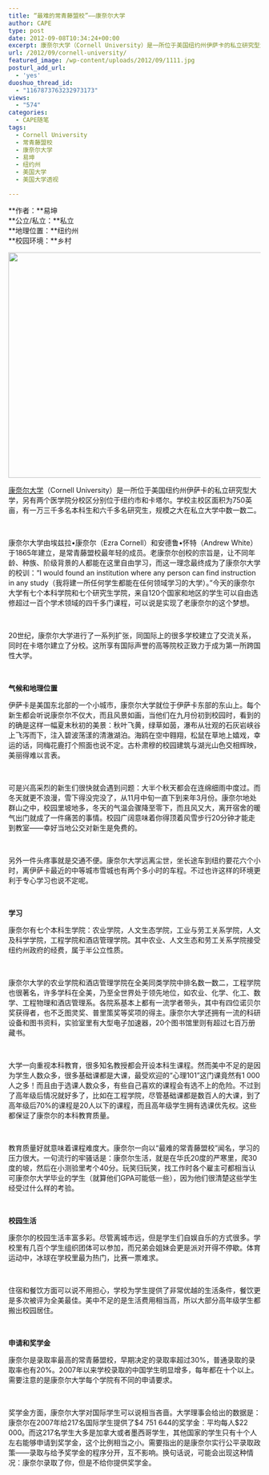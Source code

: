 ```yaml
---
title: “最难的常青藤盟校”——康奈尔大学
author: CAPE
type: post
date: 2012-09-08T10:34:24+00:00
excerpt: 康奈尔大学（Cornell University）是一所位于美国纽约州伊萨卡的私立研究型大学，另有两个医学院分校区分别位于纽约市和卡塔尔。学校主校区面积为750英亩，有一万三千多名本科生和六千多名研究生，规模之大在私立大学中数一数二。
url: /2012/09/cornell-university/
featured_image: /wp-content/uploads/2012/09/1111.jpg
posturl_add_url:
  - 'yes'
duoshuo_thread_id:
  - "1167873763232973173"
views:
  - "574"
categories:
  - CAPE随笔
tags:
  - Cornell University
  - 常青藤盟校
  - 康奈尔大学
  - 易坤
  - 纽约州
  - 美国大学
  - 美国大学透视

---
```

**作者：**易坤  
**公立/私立：**私立  
**地理位置：**纽约州  
**校园环境：**乡村

[<img class="size-full wp-image-4120 alignnone" title="1111" src="http://www.capechina.org/wp-content/uploads/2012/09/1111.jpg" alt="" width="580" height="450" srcset="http://hicape.com/wp-content/uploads/2012/09/1111.jpg 580w, http://hicape.com/wp-content/uploads/2012/09/1111-300x232.jpg 300w" sizes="(max-width: 580px) 100vw, 580px" />][1]

<p align="left">
  <a href="http://www.cornell.edu/" target="_blank">康奈尔大学</a>（Cornell University）是一所位于美国纽约州伊萨卡的私立研究型大学，另有两个医学院分校区分别位于纽约市和卡塔尔。学校主校区面积为750英亩，有一万三千多名本科生和六千多名研究生，规模之大在私立大学中数一数二。
</p>

&nbsp;

<p align="left">
  康奈尔大学由埃兹拉•康奈尔（Ezra Cornell）和安德鲁•怀特（Andrew White）于1865年建立，是常青藤盟校最年轻的成员。老康奈尔创校的宗旨是，让不同年龄、种族、阶级背景的人都能在这里自由学习，而这一理念最终成为了康奈尔大学的校训：“I would found an institution where any person can find instruction in any study（我将建一所任何学生都能在任何领域学习的大学）。”今天的康奈尔大学有七个本科学院和七个研究生学院，来自120个国家和地区的学生可以自由选修超过一百个学术领域的四千多门课程，可以说是实现了老康奈尔的这个梦想。
</p>

&nbsp;

<p align="left">
  20世纪，康奈尔大学进行了一系列扩张，同国际上的很多学校建立了交流关系，同时在卡塔尔建立了分校。这所享有国际声誉的高等院校正致力于成为第一所跨国性大学。
</p>

&nbsp;

<p align="left">
  <strong>气候和地理位置</strong>
</p>

<p align="left">
  伊萨卡是美国东北部的一个小城市，康奈尔大学就位于伊萨卡东部的东山上。每个新生都会听说康奈尔不仅大，而且风景如画，当他们在九月份初到校园时，看到的的确是这样一幅夏末秋初的美景：秋叶飞黄，绿草如茵，瀑布从壮观的石灰岩峡谷上飞泻而下，注入碧波荡漾的清澈湖泊。海鸥在空中翱翔，松鼠在草地上嬉戏，幸运的话，同梅花鹿打个照面也说不定。古朴肃穆的校园建筑与湖光山色交相辉映，美丽得难以言表。
</p>

&nbsp;

<p align="left">
  可是兴高采烈的新生们很快就会遇到问题：大半个秋天都会在连绵细雨中度过。而冬天就更不浪漫，雪下得没完没了，从11月中旬一直下到来年3月份。康奈尔地处群山之中，校园里坡地多，冬天的气温会骤降至零下，而且风又大，离开宿舍的暖气出门就成了一件痛苦的事情。校园广阔意味着你得顶着风雪步行20分钟才能走到教室——幸好当地公交对新生是免费的。
</p>

&nbsp;

<p align="left">
  另外一件头疼事就是交通不便。康奈尔大学远离尘世，坐长途车到纽约要花六个小时，离伊萨卡最近的中等城市雪城也有两个多小时的车程。不过也许这样的环境更利于专心学习也说不定呢。
</p>

&nbsp;

<p align="left">
  <strong>学习</strong>
</p>

<p align="left">
  康奈尔有七个本科生学院：农业学院，人文生态学院，工业与劳工关系学院，人文及科学学院，工程学院和酒店管理学院。其中农业、人文生态和劳工关系学院接受纽约州政府的经费，属于半公立性质。
</p>

&nbsp;

<p align="left">
  康奈尔大学的农业学院和酒店管理学院在全美同类学院中排名数一数二，工程学院也很著名，许多学科在全美，乃至全世界处于领先地位，如农业、化学、化工、数学、工程物理和酒店管理系。各院系基本上都有一流学者带头，其中有四位诺贝尔奖获得者，也不乏图灵奖、普里策奖等奖项的得主。康奈尔大学还拥有一流的科研设备和图书资料，实验室里有大型电子加速器，20个图书馆里则有超过七百万册藏书。
</p>

&nbsp;

<p align="left">
  大学一向重视本科教育，很多知名教授都会开设本科生课程。然而美中不足的是因为学生人数众多，很多基础课都是大课，最受欢迎的“心理101”这门课竟然有1 000人之多！而且由于选课人数众多，有些自己喜欢的课程会有选不上的危险。不过到了高年级后情况就好多了，比如在工程学院，尽管基础课都是数百人的大课，到了高年级后70%的课程是20人以下的课程，而且高年级学生拥有选课优先权。这些都保证了康奈尔的本科教育质量。
</p>

&nbsp;

<p align="left">
  教育质量好就意味着课程难度大。康奈尔一向以“最难的常青藤盟校”闻名，学习的压力很大。一句流行的牢骚话是：康奈尔生活，就是在华氏20度的严寒里，爬30度的坡，然后在小测验里考个40分。玩笑归玩笑，找工作时各个雇主可都相当认可康奈尔大学毕业的学生（就算他们GPA可能低一些），因为他们很清楚这些学生经受过什么样的考验。
</p>

&nbsp;

<p align="left">
  <strong>校园生活</strong>
</p>

<p align="left">
  康奈尔的校园生活丰富多彩。尽管离城市远，但是学生们自娱自乐的方式很多。学校里有几百个学生组织团体可以参加，而兄弟会姐妹会更是派对开得不停歇。体育运动中，冰球在学校里最为热门，比赛一票难求。
</p>

&nbsp;

<p align="left">
  住宿和餐饮方面可以说不用担心，学校为学生提供了非常优越的生活条件，餐饮更是多次被评为全美最佳。美中不足的是生活费用相当高，所以大部分高年级学生都搬出校园居住。
</p>

&nbsp;

<p align="left">
  <strong>申请和奖学金</strong>
</p>

<p align="left">
  康奈尔是录取率最高的常青藤盟校，早期决定的录取率超过30%，普通录取的录取率也有20%。2007年以来学校录取的中国学生明显增多，每年都在十个以上。需要注意的是康奈尔大学每个学院有不同的申请要求。
</p>

&nbsp;

<p align="left">
  奖学金方面，康奈尔大学对国际学生可以说相当吝啬。大学理事会给出的数据是：康奈尔在2007年给217名国际学生提供了$4 751 644的奖学金：平均每人$22 000。而这217名学生大多是加拿大或者墨西哥学生，其他国家的学生只有十个人左右能够申请到奖学金，这个比例相当之小。需要指出的是康奈尔实行公平录取政策——录取与给予奖学金的程序分开，互不影响。换句话说，可能会出现这种情况：康奈尔录取了你，但是不给你提供奖学金。
</p>

<p align="left">

 [1]: http://www.capechina.org/wp-content/uploads/2012/09/1111.jpg